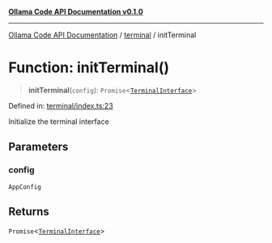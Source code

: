 [**Ollama Code API Documentation v0.1.0**](../../README.md)

***

[Ollama Code API Documentation](../../modules.md) / [terminal](../README.md) / initTerminal

# Function: initTerminal()

> **initTerminal**(`config`): `Promise`\<[`TerminalInterface`](../interfaces/TerminalInterface.md)\>

Defined in: [terminal/index.ts:23](https://github.com/erichchampion/ollama-code/blob/1174940021f16bcb3532cf8cda9d6c9f9b0e072f/ollama-code/src/terminal/index.ts#L23)

Initialize the terminal interface

## Parameters

### config

`AppConfig`

## Returns

`Promise`\<[`TerminalInterface`](../interfaces/TerminalInterface.md)\>
